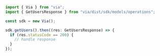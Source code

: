<!-- Start SDK Example Usage -->


```typescript
import { Via } from "via";
import { GetUsersResponse } from "via/dist/sdk/models/operations";

const sdk = new Via();

sdk.getUsers().then((res: GetUsersResponse) => {
  if (res.statusCode == 200) {
    // handle response
  }
});
```
<!-- End SDK Example Usage -->
